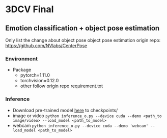 # 3DCV Final

## Emotion classification + object pose estimation

Only list the change about object pose
object pose estimation origin repo: 
https://github.com/NVlabs/CenterPose
### Environment
- Package 
	- pytorch=1.11.0
	- torchvision=0.12.0
	- other follow origin repo requirement.txt

### Inference
- Download pre-trained model [here](https://drive.google.com/drive/folders/16HbCnUlCaPcTg4opHP_wQNPsWouUlVZe) to checkpoints/
- image or video
`python inference_o.py --device cuda --demo <path_to image/video> --load_model <path_to_model>`
- webcam
`python inference_o.py --device cuda --demo 'webcam' --load_model <path_to_model>`

